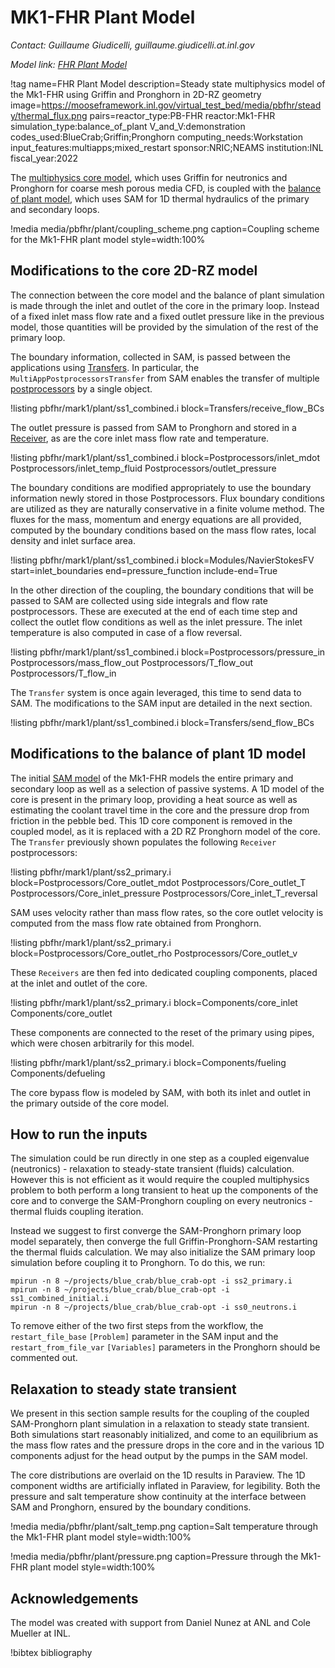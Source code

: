 # MK1-FHR Plant Model

*Contact: Guillaume Giudicelli, guillaume.giudicelli.at.inl.gov*

*Model link: [FHR Plant Model](https://github.com/idaholab/virtual_test_bed/tree/devel/pbfhr/mark1/plant)*

!tag name=FHR Plant Model
     description=Steady state multiphysics model of the Mk1-FHR using Griffin and Pronghorn in 2D-RZ geometry
     image=https://mooseframework.inl.gov/virtual_test_bed/media/pbfhr/steady/thermal_flux.png
     pairs=reactor_type:PB-FHR
                       reactor:Mk1-FHR
                       simulation_type:balance_of_plant
                       V_and_V:demonstration
                       codes_used:BlueCrab;Griffin;Pronghorn
                       computing_needs:Workstation
                       input_features:multiapps;mixed_restart
                       sponsor:NRIC;NEAMS
                       institution:INL
                       fiscal_year:2022

The [multiphysics core model](pbfhr/mark_1/steady/griffin_pgh_model.md), which uses Griffin for neutronics and Pronghorn for
coarse mesh porous media CFD, is coupled with the [balance of plant model](pbfhr/mark_1/pbfhr_sam/pbfhr_sam.md),
which uses SAM for 1D thermal hydraulics of the primary and secondary loops.

!media media/pbfhr/plant/coupling_scheme.png
       caption=Coupling scheme for the Mk1-FHR plant model
       style=width:100%

## Modifications to the core 2D-RZ model

The connection between the core model and the balance of plant simulation is made through the
inlet and outlet of the core in the primary loop. Instead of a fixed inlet mass flow rate
and a fixed outlet pressure like in the previous model, those quantities will be provided by the
simulation of the rest of the primary loop.

The boundary information, collected in SAM, is passed between the applications using
[Transfers](https://mooseframework.inl.gov/syntax/Transfers/index.html).
In particular, the `MultiAppPostprocessorsTransfer` from SAM enables the transfer of multiple
[postprocessors](https://mooseframework.inl.gov/syntax/Postprocessors/index.html)
by a single object.

!listing pbfhr/mark1/plant/ss1_combined.i block=Transfers/receive_flow_BCs

The outlet pressure is passed from SAM to Pronghorn and stored in a
[Receiver](https://mooseframework.inl.gov/source/postprocessors/Receiver.html), as are the
core inlet mass flow rate and temperature.

!listing pbfhr/mark1/plant/ss1_combined.i block=Postprocessors/inlet_mdot Postprocessors/inlet_temp_fluid Postprocessors/outlet_pressure

The boundary conditions are modified appropriately to use the boundary information newly stored in those Postprocessors.
Flux boundary conditions are utilized as they are naturally conservative in a finite volume method.
The fluxes for the mass, momentum and energy equations are all provided, computed by
the boundary conditions based on the mass flow rates, local density and inlet surface area.

!listing pbfhr/mark1/plant/ss1_combined.i block=Modules/NavierStokesFV start=inlet_boundaries end=pressure_function include-end=True

In the other direction of the coupling, the boundary conditions that will be passed to SAM are collected using
side integrals and flow rate postprocessors. These are executed at the end of each time step
and collect the outlet flow conditions as well as the inlet pressure. The inlet temperature
is also computed in case of a flow reversal.

!listing pbfhr/mark1/plant/ss1_combined.i block=Postprocessors/pressure_in Postprocessors/mass_flow_out Postprocessors/T_flow_out Postprocessors/T_flow_in

The `Transfer` system is once again leveraged, this time to send data to SAM. The modifications to the
SAM input are detailed in the next section.

!listing pbfhr/mark1/plant/ss1_combined.i block=Transfers/send_flow_BCs

## Modifications to the balance of plant 1D model

The initial [SAM model](pbfhr/mark_1/pbfhr_sam/pbfhr_sam.md) of the Mk1-FHR models the entire primary and secondary loop
as well as a selection of passive systems. A 1D model of the core is present in the primary loop, providing a heat source
as well as estimating the coolant travel time in the core and the pressure drop from friction in the pebble bed.
This 1D core component is removed in the coupled model, as it is replaced with a 2D RZ Pronghorn model of the core.
The `Transfer` previously shown populates the following `Receiver` postprocessors:

!listing pbfhr/mark1/plant/ss2_primary.i block=Postprocessors/Core_outlet_mdot Postprocessors/Core_outlet_T Postprocessors/Core_inlet_pressure Postprocessors/Core_inlet_T_reversal

SAM uses velocity rather than mass flow rates, so the core outlet velocity is computed from
the mass flow rate obtained from Pronghorn.

!listing pbfhr/mark1/plant/ss2_primary.i block=Postprocessors/Core_outlet_rho Postprocessors/Core_outlet_v

These `Receivers` are then fed into dedicated coupling components, placed at the inlet and outlet of the core.

!listing pbfhr/mark1/plant/ss2_primary.i block=Components/core_inlet Components/core_outlet

These components are connected to the reset of the primary using pipes, which were chosen arbitrarily for this model.

!listing pbfhr/mark1/plant/ss2_primary.i block=Components/fueling Components/defueling

The core bypass flow is modeled by SAM, with both its inlet and outlet in the primary outside of the core model.

## How to run the inputs

The simulation could be run directly in one step as a coupled eigenvalue (neutronics) - relaxation to steady-state
transient (fluids) calculation. However this is not efficient as it would require the coupled multiphysics problem
to both perform a long transient to heat up the components of the core and to converge the SAM-Pronghorn coupling
on every neutronics - thermal fluids coupling iteration.

Instead we suggest to first converge the SAM-Pronghorn primary loop model separately, then converge the full
Griffin-Pronghorn-SAM restarting the thermal fluids calculation. We may also initialize the SAM primary loop simulation before
coupling it to Pronghorn. To do this, we run:

```
mpirun -n 8 ~/projects/blue_crab/blue_crab-opt -i ss2_primary.i
mpirun -n 8 ~/projects/blue_crab/blue_crab-opt -i ss1_combined_initial.i
mpirun -n 8 ~/projects/blue_crab/blue_crab-opt -i ss0_neutrons.i
```

To remove either of the two first steps from the workflow, the `restart_file_base` `[Problem]` parameter in the SAM input and the
`restart_from_file_var` `[Variables]` parameters in the Pronghorn should be commented out.

## Relaxation to steady state transient

We present in this section sample results for the coupling of the coupled SAM-Pronghorn plant simulation
in a relaxation to steady state transient. Both simulations start reasonably initialized, and come to an
equilibrium as the mass flow rates and the pressure drops in the core and in the various 1D components adjust
for the head output by the pumps in the SAM model.

The core distributions are overlaid on the 1D results in Paraview. The 1D component widths are artificially
inflated in Paraview, for legibility. Both the pressure and salt temperature show continuity at the interface
between SAM and Pronghorn, ensured by the boundary conditions.

!media media/pbfhr/plant/salt_temp.png
       caption=Salt temperature through the Mk1-FHR plant model
       style=width:100%

!media media/pbfhr/plant/pressure.png
       caption=Pressure through the Mk1-FHR plant model
       style=width:100%

## Acknowledgements

The model was created with support from Daniel Nunez at ANL and Cole Mueller at INL.

!bibtex bibliography
